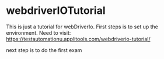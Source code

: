 # webdriverIOTutorial
This is just a tutorial for webDriverIo.
First steps is to set up the environment.
Need to visit: https://testautomationu.applitools.com/webdriverio-tutorial/

next step is to do the first exam